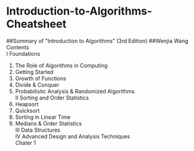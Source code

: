 # Introduction-to-Algorithms-Cheatsheet
##Summary of "Introduction to Algorithms" (3rd Edition)
##Wenjia Wang
Contents<br/>
I Foundations<br/>
  1. The Role of Algorithms in Computing<br/>
  2. Getting Started<br/>
  3. Growth of Functions<br/>
  4. Divide & Conquer<br/>
  5. Probabilistic Analysis & Randomized Algorithms<br/>
II Sorting and Order Statistics<br/>
  6. Heapsort<br/>
  7. Quicksort<br/>
  8. Sorting in Linear Time<br/>
  9. Medians & Order Statistics<br/>
III Data Structures<br/>
IV Advanced Design and Analysis Techniques<br/>
Chater 1<br/>

